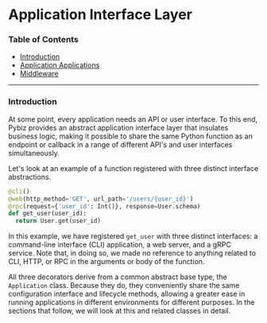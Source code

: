 # Application Interface Layer

### Table of Contents
- [Introduction](#introduction)
- [Application Applications](./api.md)
- [Middleware](./middleware.md)

---
### Introduction
At some point, every application needs an API or user interface. To this end, Pybiz provides an abstract application interface layer that insulates business logic, making it possible to share the same Python function as an endpoint or callback in a range of different API's and user interfaces simultaneously.

Let's look at an example of a function registered with three distinct interface abstractions.

```python
@cli()
@web(http_method='GET', url_path='/users/{user_id}')
@rpc(request={'user_id': Int()}, response=User.schema)
def get_user(user_id):
  return User.get(user_id)
```

In this example, we have registered `get_user` with three distinct interfaces: a command-line interface (CLI) application, a web server, and a gRPC service. Note that, in doing so, we made no reference to anything related to CLI, HTTP, or RPC in the arguments or body of the function.

All three decorators derive from a common abstract base type, the `Application` class. Because they do, they conveniently share the same configuration interface and lifecycle methods, allowing a greater ease in running applications in different environments for different purposes. In the sections that follow, we will look at this and related classes in detail.
